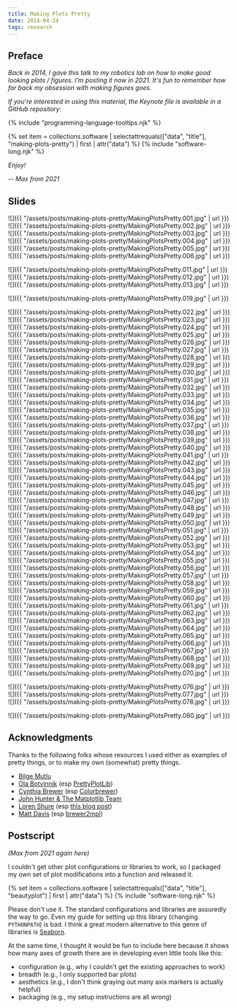 ```yaml
---
title: Making Plots Pretty
date: 2014-04-24
tags: research
---
```


## Preface

_Back in 2014, I gave this talk to my robotics lab on how to make good looking plots / figures. I'm posting it now in 2021. It's fun to remember how far back my obsession with making figures goes._

_If you're interested in using this material, the Keynote file is available in a GitHub repository:_

{% include "programming-language-tooltips.njk" %}

{% set item = collections.software | selectattrequals(["data", "title"], "making-plots-pretty") | first | attr("data") %}
{% include "software-long.njk" %}


_Enjoy!_

_-- Max from 2021_

## Slides

![]({{ "/assets/posts/making-plots-pretty/MakingPlotsPretty.001.jpg" | url }})
![]({{ "/assets/posts/making-plots-pretty/MakingPlotsPretty.002.jpg" | url }})
![]({{ "/assets/posts/making-plots-pretty/MakingPlotsPretty.003.jpg" | url }})
![]({{ "/assets/posts/making-plots-pretty/MakingPlotsPretty.004.jpg" | url }})
![]({{ "/assets/posts/making-plots-pretty/MakingPlotsPretty.005.jpg" | url }})
![]({{ "/assets/posts/making-plots-pretty/MakingPlotsPretty.006.jpg" | url }})
<!-- ![]({{ "/assets/posts/making-plots-pretty/MakingPlotsPretty.007.jpg" | url }}) -->
<!-- ![]({{ "/assets/posts/making-plots-pretty/MakingPlotsPretty.008.jpg" | url }}) -->
<!-- ![]({{ "/assets/posts/making-plots-pretty/MakingPlotsPretty.009.jpg" | url }}) -->
<!-- ![]({{ "/assets/posts/making-plots-pretty/MakingPlotsPretty.010.jpg" | url }}) -->
![]({{ "/assets/posts/making-plots-pretty/MakingPlotsPretty.011.jpg" | url }})
![]({{ "/assets/posts/making-plots-pretty/MakingPlotsPretty.012.jpg" | url }})
![]({{ "/assets/posts/making-plots-pretty/MakingPlotsPretty.013.jpg" | url }})
<!-- ![]({{ "/assets/posts/making-plots-pretty/MakingPlotsPretty.014.jpg" | url }}) -->
<!-- ![]({{ "/assets/posts/making-plots-pretty/MakingPlotsPretty.015.jpg" | url }}) -->
<!-- ![]({{ "/assets/posts/making-plots-pretty/MakingPlotsPretty.016.jpg" | url }}) -->
<!-- ![]({{ "/assets/posts/making-plots-pretty/MakingPlotsPretty.017.jpg" | url }}) -->
<!-- ![]({{ "/assets/posts/making-plots-pretty/MakingPlotsPretty.018.jpg" | url }}) -->
![]({{ "/assets/posts/making-plots-pretty/MakingPlotsPretty.019.jpg" | url }})
<!-- ![]({{ "/assets/posts/making-plots-pretty/MakingPlotsPretty.020.jpg" | url }}) -->
<!-- ![]({{ "/assets/posts/making-plots-pretty/MakingPlotsPretty.021.jpg" | url }}) -->
![]({{ "/assets/posts/making-plots-pretty/MakingPlotsPretty.022.jpg" | url }})
![]({{ "/assets/posts/making-plots-pretty/MakingPlotsPretty.023.jpg" | url }})
![]({{ "/assets/posts/making-plots-pretty/MakingPlotsPretty.024.jpg" | url }})
![]({{ "/assets/posts/making-plots-pretty/MakingPlotsPretty.025.jpg" | url }})
![]({{ "/assets/posts/making-plots-pretty/MakingPlotsPretty.026.jpg" | url }})
![]({{ "/assets/posts/making-plots-pretty/MakingPlotsPretty.027.jpg" | url }})
![]({{ "/assets/posts/making-plots-pretty/MakingPlotsPretty.028.jpg" | url }})
![]({{ "/assets/posts/making-plots-pretty/MakingPlotsPretty.029.jpg" | url }})
![]({{ "/assets/posts/making-plots-pretty/MakingPlotsPretty.030.jpg" | url }})
![]({{ "/assets/posts/making-plots-pretty/MakingPlotsPretty.031.jpg" | url }})
![]({{ "/assets/posts/making-plots-pretty/MakingPlotsPretty.032.jpg" | url }})
![]({{ "/assets/posts/making-plots-pretty/MakingPlotsPretty.033.jpg" | url }})
![]({{ "/assets/posts/making-plots-pretty/MakingPlotsPretty.034.jpg" | url }})
![]({{ "/assets/posts/making-plots-pretty/MakingPlotsPretty.035.jpg" | url }})
![]({{ "/assets/posts/making-plots-pretty/MakingPlotsPretty.036.jpg" | url }})
![]({{ "/assets/posts/making-plots-pretty/MakingPlotsPretty.037.jpg" | url }})
![]({{ "/assets/posts/making-plots-pretty/MakingPlotsPretty.038.jpg" | url }})
![]({{ "/assets/posts/making-plots-pretty/MakingPlotsPretty.039.jpg" | url }})
![]({{ "/assets/posts/making-plots-pretty/MakingPlotsPretty.040.jpg" | url }})
![]({{ "/assets/posts/making-plots-pretty/MakingPlotsPretty.041.jpg" | url }})
![]({{ "/assets/posts/making-plots-pretty/MakingPlotsPretty.042.jpg" | url }})
![]({{ "/assets/posts/making-plots-pretty/MakingPlotsPretty.043.jpg" | url }})
![]({{ "/assets/posts/making-plots-pretty/MakingPlotsPretty.044.jpg" | url }})
![]({{ "/assets/posts/making-plots-pretty/MakingPlotsPretty.045.jpg" | url }})
![]({{ "/assets/posts/making-plots-pretty/MakingPlotsPretty.046.jpg" | url }})
![]({{ "/assets/posts/making-plots-pretty/MakingPlotsPretty.047.jpg" | url }})
![]({{ "/assets/posts/making-plots-pretty/MakingPlotsPretty.048.jpg" | url }})
![]({{ "/assets/posts/making-plots-pretty/MakingPlotsPretty.049.jpg" | url }})
![]({{ "/assets/posts/making-plots-pretty/MakingPlotsPretty.050.jpg" | url }})
![]({{ "/assets/posts/making-plots-pretty/MakingPlotsPretty.051.jpg" | url }})
![]({{ "/assets/posts/making-plots-pretty/MakingPlotsPretty.052.jpg" | url }})
![]({{ "/assets/posts/making-plots-pretty/MakingPlotsPretty.053.jpg" | url }})
![]({{ "/assets/posts/making-plots-pretty/MakingPlotsPretty.054.jpg" | url }})
![]({{ "/assets/posts/making-plots-pretty/MakingPlotsPretty.055.jpg" | url }})
![]({{ "/assets/posts/making-plots-pretty/MakingPlotsPretty.056.jpg" | url }})
![]({{ "/assets/posts/making-plots-pretty/MakingPlotsPretty.057.jpg" | url }})
![]({{ "/assets/posts/making-plots-pretty/MakingPlotsPretty.058.jpg" | url }})
![]({{ "/assets/posts/making-plots-pretty/MakingPlotsPretty.059.jpg" | url }})
![]({{ "/assets/posts/making-plots-pretty/MakingPlotsPretty.060.jpg" | url }})
![]({{ "/assets/posts/making-plots-pretty/MakingPlotsPretty.061.jpg" | url }})
![]({{ "/assets/posts/making-plots-pretty/MakingPlotsPretty.062.jpg" | url }})
![]({{ "/assets/posts/making-plots-pretty/MakingPlotsPretty.063.jpg" | url }})
![]({{ "/assets/posts/making-plots-pretty/MakingPlotsPretty.064.jpg" | url }})
![]({{ "/assets/posts/making-plots-pretty/MakingPlotsPretty.065.jpg" | url }})
![]({{ "/assets/posts/making-plots-pretty/MakingPlotsPretty.066.jpg" | url }})
![]({{ "/assets/posts/making-plots-pretty/MakingPlotsPretty.067.jpg" | url }})
![]({{ "/assets/posts/making-plots-pretty/MakingPlotsPretty.068.jpg" | url }})
![]({{ "/assets/posts/making-plots-pretty/MakingPlotsPretty.069.jpg" | url }})
![]({{ "/assets/posts/making-plots-pretty/MakingPlotsPretty.070.jpg" | url }})
<!-- ![]({{ "/assets/posts/making-plots-pretty/MakingPlotsPretty.071.jpg" | url }}) -->
<!-- ![]({{ "/assets/posts/making-plots-pretty/MakingPlotsPretty.072.jpg" | url }}) -->
<!-- ![]({{ "/assets/posts/making-plots-pretty/MakingPlotsPretty.073.jpg" | url }}) -->
<!-- ![]({{ "/assets/posts/making-plots-pretty/MakingPlotsPretty.074.jpg" | url }}) -->
<!-- ![]({{ "/assets/posts/making-plots-pretty/MakingPlotsPretty.075.jpg" | url }}) -->
![]({{ "/assets/posts/making-plots-pretty/MakingPlotsPretty.076.jpg" | url }})
![]({{ "/assets/posts/making-plots-pretty/MakingPlotsPretty.077.jpg" | url }})
![]({{ "/assets/posts/making-plots-pretty/MakingPlotsPretty.078.jpg" | url }})
<!-- ![]({{ "/assets/posts/making-plots-pretty/MakingPlotsPretty.079.jpg" | url }}) -->
![]({{ "/assets/posts/making-plots-pretty/MakingPlotsPretty.080.jpg" | url }})
<!-- ![]({{ "/assets/posts/making-plots-pretty/MakingPlotsPretty.081.jpg" | url }}) -->
<!-- ![]({{ "/assets/posts/making-plots-pretty/MakingPlotsPretty.082.jpg" | url }}) -->


## Acknowledgments

Thanks to the following folks whose resources I used either as examples of pretty things, or to make my own (somewhat) pretty things.

* [Bilge Mutlu](http://pages.cs.wisc.edu/~bilge/)
* [Ola Botvinnik](http://www.olgabotvinnik.com/) (esp [PrettyPlotLib](http://olgabot.github.io/prettyplotlib/))
* [Cynthia Brewer](http://www.geog.psu.edu/people/brewer-cynthia) (esp [Colorbrewer](http://colorbrewer2.org/))
* [John Hunter & The Matplotlib Team](http://matplotlib.org/)
* [Loren Shure](http://blogs.mathworks.com/loren/) (esp [this blog post](http://blogs.mathworks.com/loren/2007/12/11/making-pretty-graphs/))
* [Matt Davis](http://penandpants.com/) (esp [brewer2mpl](https://github.com/jiffyclub/brewer2mpl))

## Postscript

_(Max from 2021 again here)_

I couldn't get other plot configurations or libraries to work, so I packaged my own set of plot modifications into a function and released it.

{% set item = collections.software | selectattrequals(["data", "title"], "beautyplot") | first | attr("data") %}
{% include "software-long.njk" %}

Please don't use it. The standard configurations and libraries are assuredly the way to go. Even my guide for setting up this library (changing `PYTHONPATH`) is bad. I think a great modern alternative to this genre of libraries is [Seaborn](https://seaborn.pydata.org/).

At the same time, I thought it would be fun to include here because it shows how many axes of growth there are in developing even little tools like this:

- configuration (e.g., why I couldn't get the existing approaches to work)
- breadth (e.g., I only supported bar plots)
- aesthetics (e.g., I don't think graying out many axis markers is actually helpful)
- packaging (e.g., my setup instructions are all wrong)
